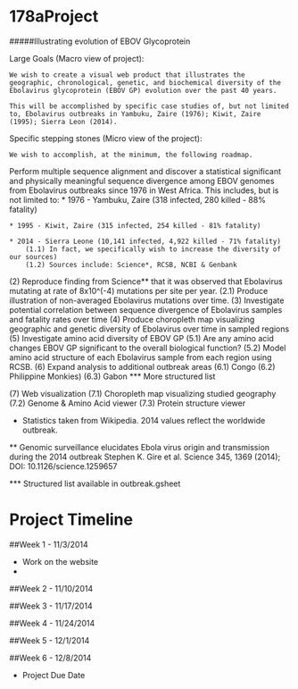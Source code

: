 178aProject
===========
#####Illustrating evolution of EBOV Glycoprotein

Large Goals (Macro view of project):

	We wish to create a visual web product that illustrates the geographic, chronological, genetic, and biochemical diversity of the Ebolavirus glycoprotein (EBOV GP) evolution over the past 40 years. 

	This will be accomplished by specific case studies of, but not limited to, Ebolavirus outbreaks in Yambuku, Zaire (1976); Kiwit, Zaire (1995); Sierra Leon (2014). 


Specific stepping stones (Micro view of the project):

	We wish to accomplish, at the minimum, the following roadmap.
Perform multiple sequence alignment and discover a statistical significant and physically meaningful sequence divergence among EBOV genomes from Ebolavirus outbreaks since 1976 in West Africa. This includes, but is not limited to: 
	* 1976 - Yambuku, Zaire (318 infected, 280 killed - 88% fatality)
	
	* 1995 - Kiwit, Zaire (315 infected, 254 killed - 81% fatality)
	
	* 2014 - Sierra Leone (10,141 infected, 4,922 killed - 71% fatality)
		(1.1) In fact, we specifically wish to increase the diversity of our sources)
		(1.2) Sources include: Science*, RCSB, NCBI & Genbank
(2) Reproduce finding from Science** that it was observed that Ebolavirus mutating at rate of 8x10^(-4) mutations per site per year. 
		(2.1) Produce illustration of non-averaged Ebolavirus mutations over time. 
(3) Investigate potential correlation between sequence divergence of Ebolavirus samples and fatality rates over time
(4) Produce choropleth map visualizing geographic and genetic diversity of Ebolavirus over time in sampled regions
(5) Investigate amino acid diversity of EBOV GP
		(5.1) Are any amino acid changes EBOV GP significant to the overall biological function?
		(5.2) Model amino acid structure of each Ebolavirus sample from each region using RCSB.
(6) Expand analysis to additional outbreak areas
		(6.1) Congo
		(6.2) Philippine Monkies)
		(6.3) Gabon
			*** More structured list

(7) Web visualization
		(7.1) Choropleth map visualizing studied geography
		(7.2) Genome & Amino Acid viewer 
		(7.3) Protein structure viewer

* Statistics taken from Wikipedia. 2014 values reflect the worldwide outbreak. 

** Genomic surveillance elucidates Ebola virus origin and transmission during the 2014 outbreak Stephen K. Gire et al. Science 345, 1369 (2014);
DOI: 10.1126/science.1259657

*** Structured list available in outbreak.gsheet


Project Timeline
========

##Week 1 - 11/3/2014
* Work on the website
* 

##Week 2 - 11/10/2014

##Week 3 - 11/17/2014

##Week 4  - 11/24/2014

##Week 5 - 12/1/2014

##Week 6 - 12/8/2014
* Project Due Date